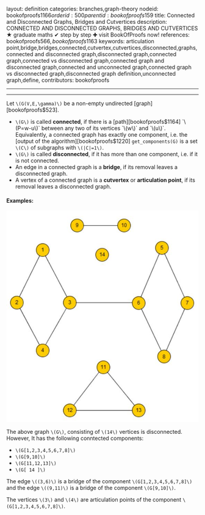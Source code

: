 layout: definition
categories: branches,graph-theory
nodeid: bookofproofs$1166
orderid: 500
parentid: bookofproofs$159
title: Connected and Disconnected Graphs, Bridges and Cutvertices
description: CONNECTED AND DISCONNECTED GRAPHS, BRIDGES AND CUTVERTICES &#9733; graduate maths &#10004; step by step &#10010; visit BookOfProofs now!
references: bookofproofs$566,bookofproofs$1163
keywords: articulation point,bridge,bridges,connected,cutvertex,cutvertices,disconnected,graphs,connected and disconnected graph,disconnected graph,connected graph,connected vs disconnected graph,connected graph and disconnected graph,connected and unconnected graph,connected graph vs disconnected graph,disconnected graph definition,unconnected graph,define,
contributors: bookofproofs

---


---

Let `\(G(V,E,\gamma)\)` be a non-empty undirected [graph][bookofproofs$523].
* `\(G\)` is called **connected**, if there is a [path][bookofproofs$1164] `\(P=w-u\)` between any two of its vertices `\(w\)` and `\(u\)`. Equivalently, a connected graph has exactly one component, i.e. the [output of the algorithm][bookofproofs$1220] `get_components(G)` is a set `\(C\)` of subgraphs with `\(|C|=1\)`.
* `\(G\)` is called **disconnected**, if it has more than one component, i.e. if it is not connected. 
* An edge in a connected graph is a **bridge**, if its removal leaves a disconnected graph.
* A vertex of a connected graph is a **cutvertex** or **articulation point**, if its removal leaves a disconnected graph.

#### Examples:


![graphs2](https://github.com/bookofproofs/bookofproofs.github.io/blob/main/_sources/_assets/images/examples/graphs2.jpg?raw=true)


The above graph `\(G\)`, consisting of `\(14\)` vertices is disconnected. However, It has the following conntected components:

* `\(G[1,2,3,4,5,6,7,8]\)`
* `\(G[9,10]\)`
* `\(G[11,12,13]\)`
* `\(G[ 14 ]\)`

The edge `\((3,6)\)` is a bridge of the component `\(G[1,2,3,4,5,6,7,8]\)` and the edge `\((9,11)\)` is a bridge of the component `\(G[9,10]\)`.

The vertices `\(3\)` and `\(4\)` are articulation points of the component  `\(G[1,2,3,4,5,6,7,8]\)`.
